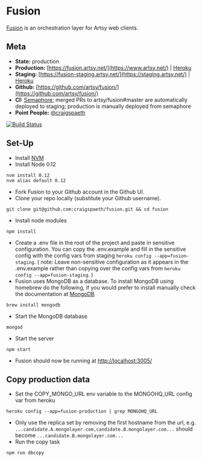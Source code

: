 Fusion
===

[Fusion](https://github.com/artsy/fusion) is an orchestration layer for Artsy web clients.

Meta
---

* __State:__ production
* __Production:__ [https://fusion.artsy.net/](https://www.artsy.net/) | [Heroku](https://dashboard.heroku.com/apps/fusion-production/resources)
* __Staging:__ [https://fusion-staging.artsy.net/](https://staging.artsy.net/) | [Heroku](https://dashboard.heroku.com/apps/fusion-staging/resources)
* __Github:__ [https://github.com/artsy/fusion/](https://github.com/artsy/fusion/)
* __CI:__ [Semaphore](https://semaphoreapp.com/artsy/fusion/); merged PRs to artsy/fusion#master are automatically deployed to staging; production is manually deployed from semaphore
* __Point People:__ [@craigspaeth](https://github.com/craigspaeth)

[![Build Status](https://semaphoreapp.com/api/v1/projects/f6c57bfa-d60c-476d-b7cf-5f3954b69495/253300/badge.png)](https://semaphoreapp.com/artsy/fusion)

Set-Up
---

- Install [NVM](https://github.com/creationix/nvm)
- Install Node 0.12
```
nvm install 0.12
nvm alias default 0.12
```
- Fork Fusion to your Github account in the Github UI.
- Clone your repo locally (substitute your Github username).
```
git clone git@github.com:craigspaeth/fusion.git && cd fusion
```
- Install node modules
```
npm install
```
- Create a .env file in the root of the project and paste in sensitive configuration. You can copy the .env.example and fill in the sensitive config with the config vars from staging `heroku config --app=fusion-staging`.
  ( note: Leave non-sensitive configuration as it appears in the .env.example rather than copying over the config vars from `heroku config --app=fusion-staging`. )
- Fusion uses MongoDB as a database. To install MongoDB using homebrew do the following, if you would prefer to install manually check the documentation at [MongoDB](http://docs.mongodb.org/manual/tutorial/install-mongodb-on-os-x/)
```
brew install mongodb
```
- Start the MongoDB database
```
mongod
```
- Start the server
```
npm start
```
- Fusion should now be running at [http://localhost:3005/](http://localhost:3005/)

Copy production data
---

- Set the COPY_MONGO_URL env variable to the MONGOHQ_URL config var from heroku
```
heroku config --app=fusion-production | grep MONGOHQ_URL
```
- Only use the replica set by removing the first hostname from the url, e.g. `...candidate.A.mongolayer.com,candidate.B.mongolayer.com...` should become `...candidate.B.mongolayer.com...`
- Run the copy task
```
npm run dbcopy
```

